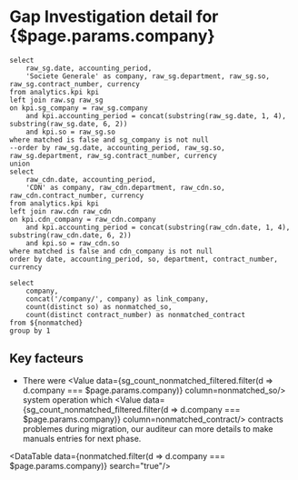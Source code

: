 # Gap Investigation detail for {$page.params.company}
```nonmatched
select 
	raw_sg.date, accounting_period,
	'Societe Generale' as company, raw_sg.department, raw_sg.so, raw_sg.contract_number, currency
from analytics.kpi kpi
left join raw.sg raw_sg
on kpi.sg_company = raw_sg.company 
	and kpi.accounting_period = concat(substring(raw_sg.date, 1, 4), substring(raw_sg.date, 6, 2))
	and kpi.so = raw_sg.so
where matched is false and sg_company is not null 
--order by raw_sg.date, accounting_period, raw_sg.so, raw_sg.department, raw_sg.contract_number, currency
union
select 
	raw_cdn.date, accounting_period,
	'CDN' as company, raw_cdn.department, raw_cdn.so, raw_cdn.contract_number, currency
from analytics.kpi kpi
left join raw.cdn raw_cdn
on kpi.cdn_company = raw_cdn.company 
	and kpi.accounting_period = concat(substring(raw_cdn.date, 1, 4), substring(raw_cdn.date, 6, 2))
	and kpi.so = raw_cdn.so
where matched is false and cdn_company is not null 
order by date, accounting_period, so, department, contract_number, currency
```

```sg_count_nonmatched_filtered
select 
    company,
    concat('/company/', company) as link_company,
    count(distinct so) as nonmatched_so,
    count(distinct contract_number) as nonmatched_contract
from ${nonmatched}
group by 1
```

## Key facteurs
- There were <Value data={sg_count_nonmatched_filtered.filter(d => d.company === $page.params.company)} column=nonmatched_so/>
 system operation which <Value data={sg_count_nonmatched_filtered.filter(d => d.company === $page.params.company)} column=nonmatched_contract/> contracts problemes during migration, our auditeur can more details to make manuals entries for next phase.


<DataTable data={nonmatched.filter(d => d.company === $page.params.company)} search="true"/>
